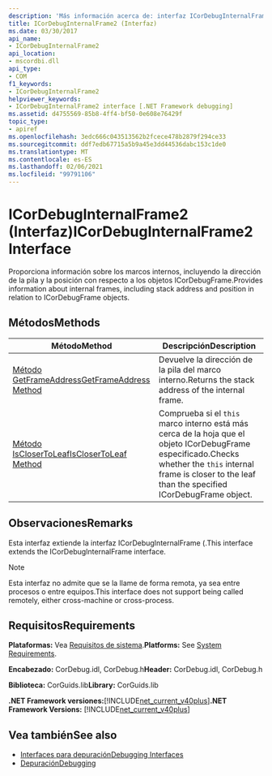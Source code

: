 ```yaml
---
description: 'Más información acerca de: interfaz ICorDebugInternalFrame2'
title: ICorDebugInternalFrame2 (Interfaz)
ms.date: 03/30/2017
api_name:
- ICorDebugInternalFrame2
api_location:
- mscordbi.dll
api_type:
- COM
f1_keywords:
- ICorDebugInternalFrame2
helpviewer_keywords:
- ICorDebugInternalFrame2 interface [.NET Framework debugging]
ms.assetid: d4755569-85b8-4ff4-bf50-0e608e76429f
topic_type:
- apiref
ms.openlocfilehash: 3edc666c043513562b2fcece478b2879f294ce33
ms.sourcegitcommit: ddf7edb67715a5b9a45e3dd44536dabc153c1de0
ms.translationtype: MT
ms.contentlocale: es-ES
ms.lasthandoff: 02/06/2021
ms.locfileid: "99791106"
---
```

# <a name="icordebuginternalframe2-interface"></a><span data-ttu-id="1e11d-103">ICorDebugInternalFrame2 (Interfaz)</span><span class="sxs-lookup"><span data-stu-id="1e11d-103">ICorDebugInternalFrame2 Interface</span></span>

<span data-ttu-id="1e11d-104">Proporciona información sobre los marcos internos, incluyendo la dirección de la pila y la posición con respecto a los objetos ICorDebugFrame.</span><span class="sxs-lookup"><span data-stu-id="1e11d-104">Provides information about internal frames, including stack address and position in relation to ICorDebugFrame objects.</span></span>  
  
## <a name="methods"></a><span data-ttu-id="1e11d-105">Métodos</span><span class="sxs-lookup"><span data-stu-id="1e11d-105">Methods</span></span>  
  
|<span data-ttu-id="1e11d-106">Método</span><span class="sxs-lookup"><span data-stu-id="1e11d-106">Method</span></span>|<span data-ttu-id="1e11d-107">Descripción</span><span class="sxs-lookup"><span data-stu-id="1e11d-107">Description</span></span>|  
|------------|-----------------|  
|[<span data-ttu-id="1e11d-108">Método GetFrameAddress</span><span class="sxs-lookup"><span data-stu-id="1e11d-108">GetFrameAddress Method</span></span>](icordebuginternalframe2-getframeaddress-method.md)|<span data-ttu-id="1e11d-109">Devuelve la dirección de la pila del marco interno.</span><span class="sxs-lookup"><span data-stu-id="1e11d-109">Returns the stack address of the internal frame.</span></span>|  
|[<span data-ttu-id="1e11d-110">Método IsCloserToLeaf</span><span class="sxs-lookup"><span data-stu-id="1e11d-110">IsCloserToLeaf Method</span></span>](icordebuginternalframe2-isclosertoleaf-method.md)|<span data-ttu-id="1e11d-111">Comprueba si el `this` marco interno está más cerca de la hoja que el objeto ICorDebugFrame especificado.</span><span class="sxs-lookup"><span data-stu-id="1e11d-111">Checks whether the `this` internal frame is closer to the leaf than the specified ICorDebugFrame object.</span></span>|  
  
## <a name="remarks"></a><span data-ttu-id="1e11d-112">Observaciones</span><span class="sxs-lookup"><span data-stu-id="1e11d-112">Remarks</span></span>  

 <span data-ttu-id="1e11d-113">Esta interfaz extiende la interfaz ICorDebugInternalFrame (.</span><span class="sxs-lookup"><span data-stu-id="1e11d-113">This interface extends the ICorDebugInternalFrame interface.</span></span>  
  
> [!NOTE]
> <span data-ttu-id="1e11d-114">Esta interfaz no admite que se la llame de forma remota, ya sea entre procesos o entre equipos.</span><span class="sxs-lookup"><span data-stu-id="1e11d-114">This interface does not support being called remotely, either cross-machine or cross-process.</span></span>  
  
## <a name="requirements"></a><span data-ttu-id="1e11d-115">Requisitos</span><span class="sxs-lookup"><span data-stu-id="1e11d-115">Requirements</span></span>  

 <span data-ttu-id="1e11d-116">**Plataformas:** Vea [Requisitos de sistema](../../get-started/system-requirements.md).</span><span class="sxs-lookup"><span data-stu-id="1e11d-116">**Platforms:** See [System Requirements](../../get-started/system-requirements.md).</span></span>  
  
 <span data-ttu-id="1e11d-117">**Encabezado:** CorDebug.idl, CorDebug.h</span><span class="sxs-lookup"><span data-stu-id="1e11d-117">**Header:** CorDebug.idl, CorDebug.h</span></span>  
  
 <span data-ttu-id="1e11d-118">**Biblioteca:** CorGuids.lib</span><span class="sxs-lookup"><span data-stu-id="1e11d-118">**Library:** CorGuids.lib</span></span>  
  
 <span data-ttu-id="1e11d-119">**.NET Framework versiones:**[!INCLUDE[net_current_v40plus](../../../../includes/net-current-v40plus-md.md)]</span><span class="sxs-lookup"><span data-stu-id="1e11d-119">**.NET Framework Versions:** [!INCLUDE[net_current_v40plus](../../../../includes/net-current-v40plus-md.md)]</span></span>  
  
## <a name="see-also"></a><span data-ttu-id="1e11d-120">Vea también</span><span class="sxs-lookup"><span data-stu-id="1e11d-120">See also</span></span>

- [<span data-ttu-id="1e11d-121">Interfaces para depuración</span><span class="sxs-lookup"><span data-stu-id="1e11d-121">Debugging Interfaces</span></span>](debugging-interfaces.md)
- [<span data-ttu-id="1e11d-122">Depuración</span><span class="sxs-lookup"><span data-stu-id="1e11d-122">Debugging</span></span>](index.md)
